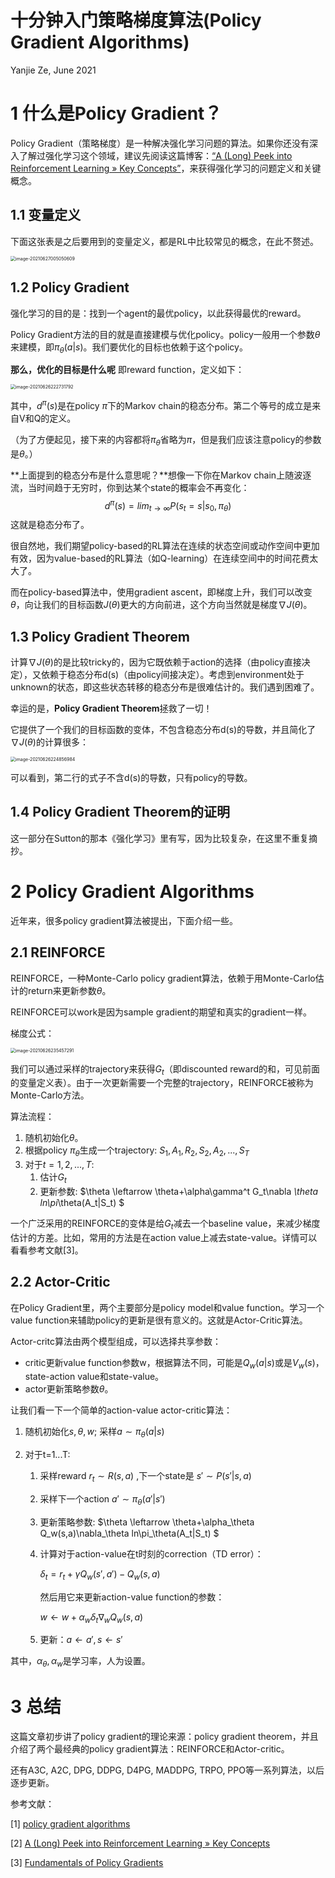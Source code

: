 # 十分钟入门策略梯度算法(Policy Gradient Algorithms)

Yanjie Ze, June 2021

# 1 什么是Policy Gradient？

Policy Gradient（策略梯度）是一种解决强化学习问题的算法。如果你还没有深入了解过强化学习这个领域，建议先阅读这篇博客：[“A (Long) Peek into Reinforcement Learning » Key Concepts”](https://lilianweng.github.io/lil-log/2018/02/19/a-long-peek-into-reinforcement-learning.html#key-concepts)，来获得强化学习的问题定义和关键概念。

## 1.1 变量定义

下面这张表是之后要用到的变量定义，都是RL中比较常见的概念，在此不赘述。

<img src="/Users/yanjieze/Library/Application Support/typora-user-images/image-20210627005050609.png" alt="image-20210627005050609" style="zoom:50%;" />

## 1.2 Policy Gradient

强化学习的目的是：找到一个agent的最优policy，以此获得最优的reward。

Policy Gradient方法的目的就是直接建模与优化policy。policy一般用一个参数$\theta$来建模，即$\pi_{\theta}(a|s)$。我们要优化的目标也依赖于这个policy。

**那么，优化的目标是什么呢** 即reward function，定义如下：

<img src="/Users/yanjieze/Library/Application Support/typora-user-images/image-20210626222731792.png" alt="image-20210626222731792" style="zoom:50%;" />

其中，$d^\pi(s)$是在policy $\pi$下的Markov chain的稳态分布。第二个等号的成立是来自V和Q的定义。

（为了方便起见，接下来的内容都将$\pi_\theta$省略为$\pi$，但是我们应该注意policy的参数是$\theta$。）

**上面提到的稳态分布是什么意思呢？**想像一下你在Markov chain上随波逐流，当时间趋于无穷时，你到达某个state的概率会不再变化：
$$
d^\pi(s)=lim_{t\rightarrow \infty}P(s_t=s|s_0,\pi_\theta)
$$
这就是稳态分布了。



很自然地，我们期望policy-based的RL算法在连续的状态空间或动作空间中更加有效，因为value-based的RL算法（如Q-learning）在连续空间中的时间花费太大了。

而在policy-based算法中，使用gradient ascent，即梯度上升，我们可以改变$\theta$，向让我们的目标函数$J(\theta)$更大的方向前进，这个方向当然就是梯度$\nabla J(\theta)$。

## 1.3 Policy Gradient Theorem

计算$\nabla J(\theta)$的是比较tricky的，因为它既依赖于action的选择（由policy直接决定），又依赖于稳态分布d(s)（由policy间接决定）。考虑到environment处于unknown的状态，即这些状态转移的稳态分布是很难估计的。我们遇到困难了。

幸运的是，**Policy Gradient Theorem**拯救了一切！

它提供了一个我们的目标函数的变体，不包含稳态分布d(s)的导数，并且简化了$\nabla J(\theta)$的计算很多：

<img src="/Users/yanjieze/Library/Application Support/typora-user-images/image-20210626224856984.png" alt="image-20210626224856984" style="zoom:50%;" />

可以看到，第二行的式子不含d(s)的导数，只有policy的导数。

## 1.4 Policy Gradient Theorem的证明

这一部分在Sutton的那本《强化学习》里有写，因为比较复杂，在这里不重复摘抄。

# 2 Policy Gradient Algorithms

近年来，很多policy gradient算法被提出，下面介绍一些。

## 2.1 REINFORCE

REINFORCE，一种Monte-Carlo policy gradient算法，依赖于用Monte-Carlo估计的return来更新参数$\theta$。

REINFORCE可以work是因为sample gradient的期望和真实的gradient一样。

梯度公式：

<img src="/Users/yanjieze/Library/Application Support/typora-user-images/image-20210626235457291.png" alt="image-20210626235457291" style="zoom:50%;" />

我们可以通过采样的trajectory来获得$G_t$（即discounted reward的和，可见前面的变量定义表）。由于一次更新需要一个完整的trajectory，REINFORCE被称为Monte-Carlo方法。

算法流程：

1. 随机初始化$\theta$。
2. 根据policy $\pi_\theta$生成一个trajectory: $S_1,A_1,R_2,S_2,A_2,...,S_T$
3. 对于$t=1,2,...,T$:
   1. 估计$G_t$
   2. 更新参数: $\theta \leftarrow \theta+\alpha\gamma^t G_t\nabla _\theta ln\pi_\theta(A_t|S_t) $

一个广泛采用的REINFORCE的变体是给$G_t$减去一个baseline value，来减少梯度估计的方差。比如，常用的方法是在action value上减去state-value。详情可以看看参考文献[3]。

## 2.2 Actor-Critic

在Policy Gradient里，两个主要部分是policy model和value function。学习一个value function来辅助policy的更新是很有意义的。这就是Actor-Critic算法。

Actor-critc算法由两个模型组成，可以选择共享参数：

- critic更新value function参数w，根据算法不同，可能是$Q_w(a|s)$或是$V_w(s)$，state-action value和state-value。
- actor更新策略参数$\theta$。

让我们看一下一个简单的action-value actor-critic算法：

1. 随机初始化$s,\theta,w$; 采样$a\sim \pi_\theta(a|s)$

2. 对于t=1...T:

   1. 采样reward $r_t\sim R(s,a)$ ,下一个state是 $s'\sim P(s'|s,a)$

   2. 采样下一个action $a'\sim \pi_\theta(a'|s')$

   3. 更新策略参数: $\theta \leftarrow \theta+\alpha_\theta Q_w(s,a)\nabla_\theta ln\pi_\theta(A_t|S_t) $

   4. 计算对于action-value在t时刻的correction（TD error）：

      $\delta_t=r_t+\gamma Q_w(s',a')-Q_w(s,a)$

      然后用它来更新action-value function的参数：

      $w\leftarrow w+\alpha_w\delta_t\nabla_wQ_w(s,a)$

   5. 更新：$a\leftarrow a',s\leftarrow s'$ 

其中，$\alpha_\theta,\alpha_w$是学习率，人为设置。

# 3 总结

这篇文章初步讲了policy gradient的理论来源：policy gradient theorem，并且介绍了两个最经典的policy gradient算法：REINFORCE和Actor-critic。

还有A3C, A2C, DPG, DDPG, D4PG, MADDPG, TRPO, PPO等一系列算法，以后逐步更新。

参考文献：

[1]  [policy gradient algorithms](https://lilianweng.github.io/lil-log/2018/04/08/policy-gradient-algorithms.html#policy-gradient)

[2] [A (Long) Peek into Reinforcement Learning » Key Concepts](https://lilianweng.github.io/lil-log/2018/02/19/a-long-peek-into-reinforcement-learning.html#key-concepts)

[3] [Fundamentals of Policy Gradients](https://danieltakeshi.github.io/2017/03/28/going-deeper-into-reinforcement-learning-fundamentals-of-policy-gradients)

